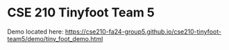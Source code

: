 # CSE 210 Tinyfoot Team 5

Demo located here: https://cse210-fa24-group5.github.io/cse210-tinyfoot-team5/demo/tiny_foot_demo.html
